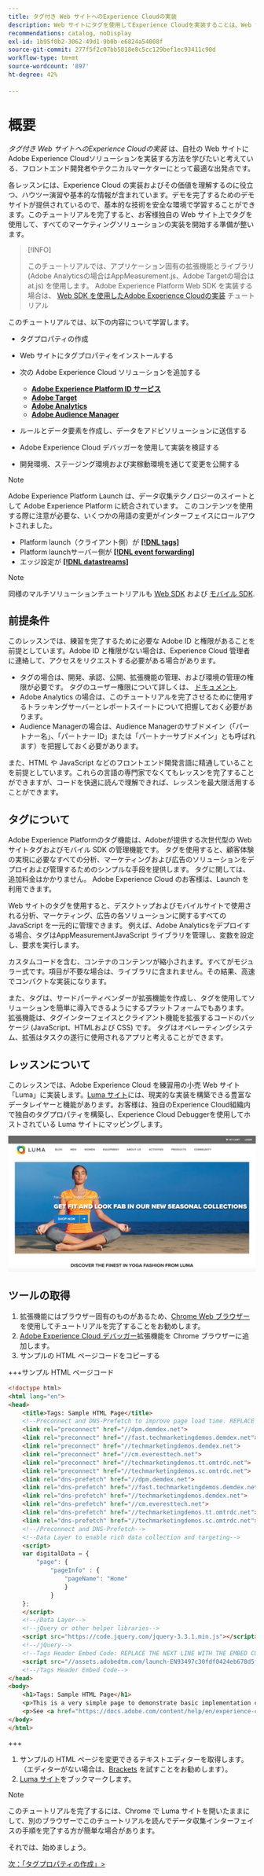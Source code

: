 ```yaml
---
title: タグ付き Web サイトへのExperience Cloudの実装
description: Web サイトにタグを使用してExperience Cloudを実装することは、Web サイトにAdobe Experience Cloudソリューションを実装する方法を学びたいフロントエンド開発者や技術マーケターにとって最適な出発点です。
recommendations: catalog, noDisplay
exl-id: 1b95f0b2-3062-49d1-9b0b-e6824a54008f
source-git-commit: 277f5f2c07bb5818e8c5cc129bef1ec93411c90d
workflow-type: tm+mt
source-wordcount: '897'
ht-degree: 42%

---
```


# 概要

_タグ付き Web サイトへのExperience Cloudの実装_ は、自社の Web サイトにAdobe Experience Cloudソリューションを実装する方法を学びたいと考えている、フロントエンド開発者やテクニカルマーケターにとって最適な出発点です。

各レッスンには、Experience Cloud の実装およびその価値を理解するのに役立つ、ハウツー演習や基本的な情報が含まれています。デモを完了するためのデモサイトが提供されているので、基本的な技術を安全な環境で学習することができます。このチュートリアルを完了すると、お客様独自の Web サイト上でタグを使用して、すべてのマーケティングソリューションの実装を開始する準備が整います。

>[!INFO]
>
>このチュートリアルでは、アプリケーション固有の拡張機能とライブラリ (Adobe Analyticsの場合はAppMeasurement.js、Adobe Targetの場合は at.js) を使用します。 Adobe Experience Platform Web SDK を実装する場合は、 [Web SDK を使用したAdobe Experience Cloudの実装](/help/tutorial-web-sdk/overview.md) チュートリアル


このチュートリアルでは、以下の内容について学習します。

* タグプロパティの作成

* Web サイトにタグプロパティをインストールする

* 次の Adobe Experience Cloud ソリューションを追加する
   * **[Adobe Experience Platform ID サービス](id-service.md)**
   * **[Adobe Target](target.md)**
   * **[Adobe Analytics](analytics.md)**
   * **[Adobe Audience Manager](audience-manager.md)**

* ルールとデータ要素を作成し、データをアドビソリューションに送信する

* Adobe Experience Cloud デバッガーを使用して実装を検証する

* 開発環境、ステージング環境および実稼動環境を通じて変更を公開する

>[!NOTE]
>
>Adobe Experience Platform Launch は、データ収集テクノロジーのスイートとして Adobe Experience Platform に統合されています。 このコンテンツを使用する際に注意が必要な、いくつかの用語の変更がインターフェイスにロールアウトされました。
>
> * Platform launch（クライアント側）が **[[!DNL tags]](https://experienceleague.adobe.com/docs/experience-platform/tags/home.html?lang=ja)**
> * Platform launchサーバー側が **[[!DNL event forwarding]](https://experienceleague.adobe.com/docs/experience-platform/tags/event-forwarding/overview.html)**
> * エッジ設定が **[[!DNL datastreams]](https://experienceleague.adobe.com/docs/experience-platform/edge/fundamentals/datastreams.html?lang=ja)**

>[!NOTE]
>
>同様のマルチソリューションチュートリアルも [Web SDK](../tutorial-web-sdk/overview.md) および [モバイル SDK](../tutorial-mobile-sdk/overview.md).

## 前提条件

このレッスンでは、練習を完了するために必要な Adobe ID と権限があることを前提としています。Adobe ID と権限がない場合は、Experience Cloud 管理者に連絡して、アクセスをリクエストする必要がある場合があります。

* タグの場合は、開発、承認、公開、拡張機能の管理、および環境の管理の権限が必要です。 タグのユーザー権限について詳しくは、 [ドキュメント](https://experienceleague.adobe.com/docs/experience-platform/tags/admin/user-permissions.html?lang=ja).
* Adobe Analytics の場合は、このチュートリアルを完了させるために使用するトラッキングサーバーとレポートスイートについて把握しておく必要があります。
* Audience Managerの場合は、Audience Managerのサブドメイン（「パートナー名」、「パートナー ID」または「パートナーサブドメイン」とも呼ばれます）を把握しておく必要があります。

また、HTML や JavaScript などのフロントエンド開発言語に精通していることを前提としています。これらの言語の専門家でなくてもレッスンを完了することができますが、コードを快適に読んで理解できれば、レッスンを最大限活用することができます。

## タグについて

Adobe Experience Platformのタグ機能は、Adobeが提供する次世代型の Web サイトタグおよびモバイル SDK の管理機能です。 タグを使用すると、顧客体験の実現に必要なすべての分析、マーケティングおよび広告のソリューションをデプロイおよび管理するためのシンプルな手段を提供します。 タグに関しては、追加料金はかかりません。 Adobe Experience Cloud のお客様は、Launch を利用できます。

Web サイトのタグを使用すると、デスクトップおよびモバイルサイトで使用される分析、マーケティング、広告の各ソリューションに関するすべての JavaScript を一元的に管理できます。 例えば、Adobe Analyticsをデプロイする場合、タグはAppMeasurementJavaScript ライブラリを管理し、変数を設定し、要求を実行します。

カスタムコードを含む、コンテナのコンテンツが縮小されます。すべてがモジュラー式です。項目が不要な場合は、ライブラリに含まれません。その結果、高速でコンパクトな実装になります。

また、タグは、サードパーティベンダーが拡張機能を作成し、タグを使用してソリューションを簡単に導入できるようにするプラットフォームでもあります。 拡張機能は、タグインターフェイスとクライアント機能を拡張するコードのパッケージ (JavaScript、HTMLおよび CSS) です。 タグはオペレーティングシステム、拡張はタスクの遂行に使用されるアプリと考えることができます。

## レッスンについて

このレッスンでは、Adobe Experience Cloud を練習用の小売 Web サイト「Luma」に実装します。[Luma サイト](https://luma.enablementadobe.com/content/luma/us/en.html)には、現実的な実装を構築できる豊富なデータレイヤーと機能があります。お客様は、独自のExperience Cloud組織内で独自のタグプロパティを構築し、Experience Cloud Debuggerを使用してホストされている Luma サイトにマッピングします。

[![Luma Web サイト](images/overview-luma.png)](https://luma.enablementadobe.com/content/luma/us/en.html)

## ツールの取得

1. 拡張機能にはブラウザー固有のものがあるため、[Chrome Web ブラウザー](https://www.google.com/chrome/)を使用してチュートリアルを完了することをお勧めします。
1. [Adobe Experience Cloud デバッガー](https://chrome.google.com/webstore/detail/adobe-experience-cloud-de/ocdmogmohccmeicdhlhhgepeaijenapj)拡張機能を Chrome ブラウザーに追加します。
1. サンプルの HTML ページコードをコピーする

+++サンプル HTML ページコード

```html
<!doctype html>
<html lang="en">
<head>
    <title>Tags: Sample HTML Page</title>
    <!--Preconnect and DNS-Prefetch to improve page load time. REPLACE "techmarketingdemos" WITH YOUR OWN AAM PARTNER ID, TARGET CLIENT CODE, AND ANALYTICS TRACKING SERVER-->
    <link rel="preconnect" href="//dpm.demdex.net">
    <link rel="preconnect" href="//fast.techmarketingdemos.demdex.net">
    <link rel="preconnect" href="//techmarketingdemos.demdex.net">
    <link rel="preconnect" href="//cm.everesttech.net">
    <link rel="preconnect" href="//techmarketingdemos.tt.omtrdc.net">
    <link rel="preconnect" href="//techmarketingdemos.sc.omtrdc.net">
    <link rel="dns-prefetch" href="//dpm.demdex.net">
    <link rel="dns-prefetch" href="//fast.techmarketingdemos.demdex.net">
    <link rel="dns-prefetch" href="//techmarketingdemos.demdex.net">
    <link rel="dns-prefetch" href="//cm.everesttech.net">
    <link rel="dns-prefetch" href="//techmarketingdemos.tt.omtrdc.net">
    <link rel="dns-prefetch" href="//techmarketingdemos.sc.omtrdc.net">
    <!--/Preconnect and DNS-Prefetch-->
    <!--Data Layer to enable rich data collection and targeting-->
    <script>
    var digitalData = {
        "page": {
            "pageInfo" : {
                "pageName": "Home"
                }
            }
    };
    </script>
    <!--/Data Layer-->
    <!--jQuery or other helper libraries-->
    <script src="https://code.jquery.com/jquery-3.3.1.min.js"></script>
    <!--/jQuery-->
    <!--Tags Header Embed Code: REPLACE THE NEXT LINE WITH THE EMBED CODE FROM YOUR OWN DEVELOPMENT ENVIRONMENT-->
    <script src="//assets.adobedtm.com/launch-EN93497c30fdf0424eb678d5f4ffac66dc.min.js" async></script>
    <!--/Tags Header Embed Code-->
</head>
<body>
    <h1>Tags: Sample HTML Page</h1>
    <p>This is a very simple page to demonstrate basic implementation concepts of Tags</p>
    <p>See <a href="https://docs.adobe.com/content/help/en/experience-cloud/implementing-in-websites-with-launch/index.html">Implementing the Experience Cloud in Websites with Tags</a> for the complete tutorial</p>
</body>
</html>
```

+++

1. サンプルの HTML ページを変更できるテキストエディターを取得します。（エディターがない場合は、[Brackets](https://brackets.io/) を試すことをお勧めします）。
1. [Luma サイト](https://luma.enablementadobe.com/content/luma/us/en.html)をブックマークします。

>[!NOTE]
>
>このチュートリアルを完了するには、Chrome で Luma サイトを開いたままにして、別のブラウザーでこのチュートリアルを読んでデータ収集インターフェイスの手順を完了する方が簡単な場合があります。

それでは、始めましょう。

[次：「タグプロパティの作成」>](create-a-property.md)
